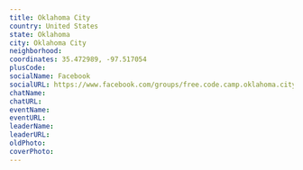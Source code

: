 ```yaml
---
title: Oklahoma City
country: United States
state: Oklahoma
city: Oklahoma City
neighborhood: 
coordinates: 35.472989, -97.517054
plusCode:
socialName: Facebook
socialURL: https://www.facebook.com/groups/free.code.camp.oklahoma.city
chatName:
chatURL:
eventName:
eventURL:
leaderName:
leaderURL:
oldPhoto: 
coverPhoto:
---
```

